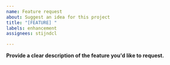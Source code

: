 ```yaml
---
name: Feature request
about: Suggest an idea for this project
title: "[FEATURE] "
labels: enhancement
assignees: stijndcl

---
```


**Provide a clear description of the feature you'd like to request.**
